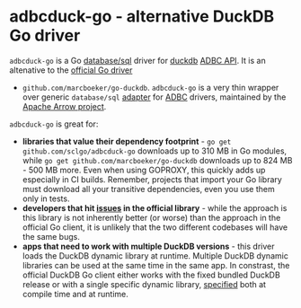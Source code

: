 # adbcduck-go - alternative DuckDB Go driver

`adbcduck-go` is a Go [database/sql](https://pkg.go.dev/database/sql) driver for [duckdb](https://duckdb.org/)
 [ADBC API](https://duckdb.org/docs/clients/adbc). It is an altenative to the [official Go driver](https://duckdb.org/docs/clients/go) 
- `github.com/marcboeker/go-duckdb`.
`adbcduck-go` is a very thin wrapper over generic `database/sql` [adapter](https://pkg.go.dev/github.com/apache/arrow-adbc/go/adbc/sqldriver) 
for [ADBC](https://arrow.apache.org/adbc/) drivers, maintained by the [Apache Arrow project](https://arrow.apache.org/).

`adbcduck-go` is great for:

- **libraries that value their dependency footprint** - `go get github.com/sclgo/adbcduck-go` downloads up to 310 MB in Go modules,
  while `go get github.com/marcboeker/go-duckdb` downloads up to 824 MB - 500 MB more. Even when using GOPROXY, this quickly adds up
  especially in CI builds. Remember, projects that import your Go library must download all your transitive dependencies, even
  you use them only in tests.
- **developers that hit [issues](https://github.com/marcboeker/go-duckdb/issues) in the official library** - while the approach
  is this library is not inherently better (or worse) than the approach in the official Go client, it is unlikely that
  the two different codebases will have the same bugs.
- **apps that need to work with multiple DuckDB versions** - this driver loads the DuckDB dynamic library at runtime.
  Multiple DuckDB dynamic libraries can be used at the same time in the same app. In constrast, the 
  official DuckDB Go client either works with the fixed bundled DuckDB release or with a single specific dynamic 
  library, [specified](https://github.com/marcboeker/go-duckdb?tab=readme-ov-file#dynamic-linking) both at compile time and at runtime.



